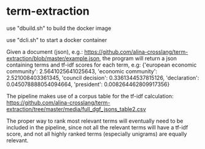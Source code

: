 # term-extraction

use "dbuild.sh" to build the docker image

use "dcli.sh" to start a docker container

Given a document (json), e.g.: https://github.com/alina-crosslang/term-extraction/blob/master/example.json, the program will return a json containing terms and tf-idf scores for each term, e.g: 
{'european economic community': 2.5641025641025643, 'economic community': 2.521008403361345, 'council decision': 0.3361344537815126, 'declaration': 0.045078888054094664, 'president': 0.008264462809917356}

The pipeline makes use of a corpus table for the tf-idf calculation:
https://github.com/alina-crosslang/term-extraction/tree/master/media/full_dgf_jsons_table2.csv

The proper way to rank most relevant terms will eventually need to be included in the pipeline, since not all the relevant terms will have a tf-idf score, and not all highly ranked terms (especially unigrams) are equally relevant. 